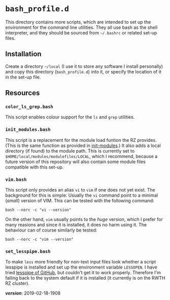 # `bash_profile.d`

This directory contains more scripts, which are intended to 
set up the environment for the command line utilities.
They all use bash as the  shell interpreter,
and they should be sourced from `~/.bashrc` or related set-up files.

## Installation

Create a directory `~/local` (I use it to store any software I install personally)
and copy this directory (`bash_profile.d`) into it, or specify the location of it 
in the set-up file.

## Resources

### `color_ls_grep.bash`

This script enables colour support for the `ls` and `grep` utilities.

### `init_modules.bash`

This script is a replacement for the module load funtion the RZ provides.
(This is the same function as provided in [init-modules](../../init-modules).)
It also adds a local directory (if found) to the module path.
This is currently set to `$HOME/local/modules/modulefiles/LOCAL`,
which I recommend, because a future version of this repository will
also contain some module files compatible with this set-up.

### `vim.bash`

This script only provides an alias `vi` to `vim` if one does not yet exist.
The background for this is simple: 
Usually the `vi` command point to a minimal (*small*) version of VIM.
This can be tested with the following command:
```
bash --norc -c "vi --version"
```
On the other hand, `vim` usually points to the *huge* version, 
which I prefer for many reasions and since it is installed, it does no harm using it.
The behaviour can of course similarly be tested:
```
bash --norc -c "vim --version"
```

### `set_lesspipe.bash`

To make `less` more friendly for non-text input files look
whether a script lesspipe is installed and set up the environment variable `LESSOPEN`. 
I have tried [lesspipe of GitHub](https://github.com/wofr06/lesspipe), 
but  couldn't get it to work properly.
Therefore I'm falling back to the system default if it is installed
(it currently is on the RWTH RZ cluster).

___version___: 2019-02-18-1908

